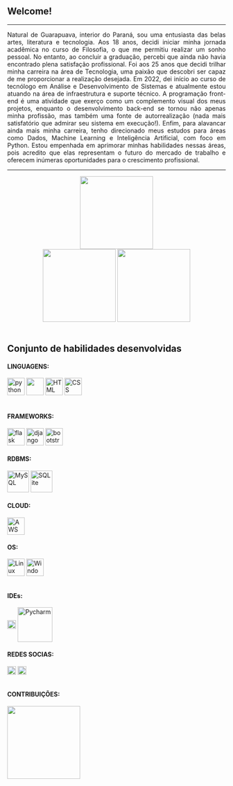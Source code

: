 ## Welcome!

---

<p align="justify"> Natural de Guarapuava, interior do Paraná, sou uma entusiasta das belas artes, literatura e tecnologia. Aos 18 anos, decidi iniciar minha jornada acadêmica no curso de Filosofia, o que me permitiu realizar um sonho pessoal. No entanto, ao concluir a graduação, percebi que ainda não havia encontrado plena satisfação profissional. Foi aos 25 anos que decidi trilhar minha carreira na área de Tecnologia, uma paixão que descobri ser capaz de me proporcionar a realização desejada. Em 2022, dei início ao curso de tecnólogo em Análise e Desenvolvimento de Sistemas e atualmente estou atuando na área de infraestrutura e suporte técnico. A programação front-end é uma atividade que exerço como um complemento visual dos meus projetos, enquanto o desenvolvimento back-end se tornou não apenas minha profissão, mas também uma fonte de autorrealização (nada mais satisfatório que admirar seu sistema em execução!). Enfim, para alavancar ainda mais minha carreira, tenho direcionado meus estudos para áreas como Dados, Machine Learning e Inteligência Artificial, com foco em Python. Estou empenhada em aprimorar minhas habilidades nessas áreas, pois acredito que elas representam o futuro do mercado de trabalho e oferecem inúmeras oportunidades para o crescimento profissional. </p>

---

<div align="center">
  <img height="168em" src="https://media.giphy.com/media/v1.Y2lkPTc5MGI3NjExZ21meXFpcDJ1dmNtdWxyZ2YzNDQ5MzE5ejRidTliamt5OWM2ZTdkayZlcD12MV9pbnRlcm5hbF9naWZfYnlfaWQmY3Q9Zw/GBaov9wxQCVFGS5v5e/giphy-downsized.gif"/> </br>
  <img height="168em" src="https://github-readme-stats.vercel.app/api?username=micheleregina2022&theme=maroongold&show_icons=true"/>
  <img height="168em" src="https://github-readme-stats-git-masterrstaa-rickstaa.vercel.app/api/top-langs/?username=MICHELEREGINA2022&layout=compact&bg_color=000&border_color=30A3DC&title_color=E94D5F&text_color=FFF"/>
</div>

</br>

## Conjunto de habilidades desenvolvidas

<div style="display: inline_block">
    <h4>LINGUAGENS:</h4>
    <img alt="python" height="40" width="auto" src="https://cdn.jsdelivr.net/gh/devicons/devicon/icons/python/python-original.svg">
   <img  height="40" width="auto" src="https://cdn.jsdelivr.net/gh/devicons/devicon/icons/c/c-line.svg">
    <img alt="HTML" height="40" width="auto" src="https://cdn.jsdelivr.net/gh/devicons/devicon/icons/html5/html5-original.svg">
    <img alt="CSS" height="40" width="auto" src="https://cdn.jsdelivr.net/gh/devicons/devicon/icons/css3/css3-original.svg">
</div>

</br>

<div style="display: inline_block">
    <h4>FRAMEWORKS:</h4>
    <img alt="flask" height="40" width="auto" src="https://cdn.jsdelivr.net/gh/devicons/devicon/icons/flask/flask-original-wordmark.svg">       
    <img alt="django" height="40" width="auto" src="https://cdn.jsdelivr.net/gh/devicons/devicon/icons/django/django-plain-wordmark.svg">
    <img alt="bootstrap" height="40" width="auto" src="https://cdn.jsdelivr.net/gh/devicons/devicon/icons/bootstrap/bootstrap-original.svg">
</div>


<div style="display: inline_block">
    <h4>RDBMS:</h4>
    <img alt="MySQL" height="50" width="auto" src="https://cdn.jsdelivr.net/gh/devicons/devicon/icons/mysql/mysql-original-wordmark.svg">
    <img alt="SQLite" height="50" width="auto" src="https://cdn.jsdelivr.net/gh/devicons/devicon/icons/sqlite/sqlite-original-wordmark.svg">
</div>

<div style="display: inline_block">
    <h4>CLOUD:</h4>
    <img alt="AWS" height="40" width="auto" src="https://cdn.jsdelivr.net/gh/devicons/devicon/icons/amazonwebservices/amazonwebservices-original.svg">
</div>

<div style="display: inline_block">
    <h4>OS:</h4>
    <img align="center" alt="Linux" height="40" width="auto" src="https://cdn.jsdelivr.net/gh/devicons/devicon/icons/linux/linux-original.svg">
    <img align="center" alt="Windows" height="40" width="auto" src="https://cdn.jsdelivr.net/gh/devicons/devicon/icons/windows8/windows8-original.svg">
</div>

</br>
<div style="display: inline_block">
    <h4>IDEs:</h4>
    <img align="center" alt="VSCode" height="20" width="auto" src="https://img.shields.io/badge/VSCode-0078D4?style=for-the-badge&logo=visual%20studio%20code&logoColor=white">
   <img align="center" alt="Pycharm" height="80" width="auto" src="https://cdn.jsdelivr.net/gh/devicons/devicon/icons/pycharm/pycharm-plain-wordmark.svg" />
          
</div>

<div style="display: inline_block">
    <h4>REDES SOCIAS:</h4>
    <a href="https://web.dio.me/users/miregina/" style="text-decoration: none"><img align="center" alt="DIO" height="20" width="auto" src="https://img.shields.io/badge/-DIO-000?style=for-the-badge"></a>
    <a href="https://www.linkedin.com/in/michele-regina-bora/" style="text-decoration: none">
    <img align="center" alt="LinkedIn" height="20" width="auto" src="https://img.shields.io/badge/-LinkedIn-%230077B5?style=for-the-badge&logo=linkedin&logoColor=white"></a>
</div>

</br>

<div style="display: inline_block">
    <h4>CONTRIBUIÇÕES:</h4>
   <img height="168em" src="https://github-readme-stats.vercel.app/api/pin/?username=MiguelDecotelli&repo=dio-lab-open-source&theme=vision-friendly-dark"/>   
</div>
